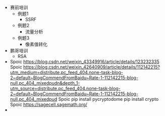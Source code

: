 - 赛前培训
	- 例题1
		- SSRF
	- 例题2
		- 流量分析
	- 例题3
		- 像素值转化
- 鹏哥培训
	- RSA
- Spoic
  https://blog.csdn.net/weixin_43349916/article/details/123232335 
  Spoic
  https://blog.csdn.net/weixin_42640909/article/details/112142215?utm_medium=distribute.pc_feed_404.none-task-blog-2~default~BlogCommendFromBaidu~Rate-1-112142215-blog-null.pc_404_mixedpudn&depth_1-utm_source=distribute.pc_feed_404.none-task-blog-2~default~BlogCommendFromBaidu~Rate-1-112142215-blog-null.pc_404_mixedpud 
  Spoic
  pip install pycryptodome
  pip install crypto 
  Spoic
  https://sagecell.sagemath.org/
-